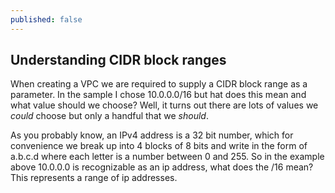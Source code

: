 ```yaml
---
published: false
---
```

## Understanding CIDR block ranges

When creating a VPC we are required to supply a CIDR block range as a parameter. In the sample I chose 10.0.0.0/16 but hat does this mean and what value should we choose? Well, it turns out there are lots of values we _could_ choose but only a handful that we _should_.

As you probably know, an IPv4 address is a 32 bit number, which for convenience we break up into 4 blocks of 8 bits and write in the form of a.b.c.d where each letter is a number between 0 and 255. So in the example above 10.0.0.0 is recognizable as an ip address, what does the /16 mean? This represents a range of ip addresses. 